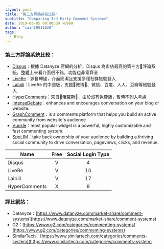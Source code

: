 ```yaml
---
layout: post
title: "第三方評論系統比較"
subtitle: "Comparing 3rd Party Comment Systems"
date: 2019-06-05 09:00:00 +0800
author: "cain19811028"
tags:
  - Blog
---
```

### 第三方評論系統比較：

 - [Disqus](https://disqus.com/)：根據 Datanyze 官網的分析，Disqus 為市佔最高的第三方評論系統，整體上來看介面很不錯，功能也非常齊全
 - [LiveRe](https://www.livere.com/)：源自韓國，介面簡潔且支援多種社群帳號登入
 - [Laibili](http://www.laibili.com.cn)：LiveRe 的中國版，支援微博、微信、百度、人人、豆瓣等帳號登入
 - [HyperComments](https://www.hypercomments.com/)：來自俄羅斯，由於沒有免費版，暫時不列入考慮
 - [IntenseDebate](https://www.intensedebate.com/)：enhances and encourages conversation on your blog or website.
 - [GraphComment](https://graphcomment.com/)：is a comments platform that helps you build an active community from website's audience
 - [Vuukle](https://vuukle.com/)：most popular widget is a powerful, highly customizable and fast commenting system.
 - [Spot.IM](https://www.spot.im/)：take back ownership of your audience by building a thriving social community to drive conversation, pageviews, clicks, and revenue.


| Name          | Free | Social Login Type |
| ---           |:-:   |:-:                |
| Disqus        | V    | 4                 |
| LiveRe        | V    | 10                |
| Laibili       | V    | 17                |
| HyperComments | X    | 9                 |


### 評比網站：

  - Datanyze：[https://www.datanyze.com/market-share/comment-systems](https://www.datanyze.com/market-share/comment-systems)
  - G2：[https://www.g2.com/categories/commenting-systems](https://www.g2.com/categories/commenting-systems)
  - SimilarTech：[https://www.similartech.com/categories/comments-system](https://www.similartech.com/categories/comments-system)